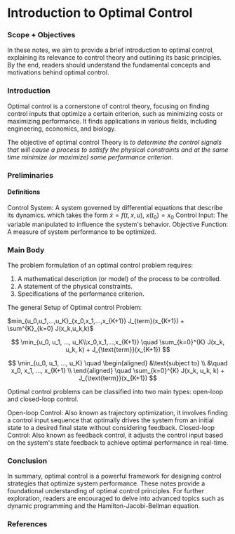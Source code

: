 # Introduction to Optimal Control

### Scope + Objectives

In these notes, we aim to provide a brief introduction to optimal control, explaining its relevance to control theory and outlining its basic principles. By the end, readers should understand the fundamental concepts and motivations behind optimal control.

### Introduction

Optimal control is a cornerstone of control theory, focusing on finding control inputs that optimize a certain criterion, such as minimizing costs or maximizing performance. It finds applications in various fields, including engineering, economics, and biology.

The objective of optimal control Theory is _to determine the control signals that will cause a process to satisfy the physical constraints and at the same time minimize (or maximize) some performance criterion._


### Preliminaries
#### Definitions

Control System: A system governed by differential equations that describe its dynamics.
which takes the form
$\dot x = f(t,x,u)$, $x(t_0)=x_0$
Control Input: The variable manipulated to influence the system's behavior.
Objective Function: A measure of system performance to be optimized.

### Main Body
The problem formulation of an optimal control problem requires:
1. A mathematical description (or model) of the process to be controlled.
2. A statement of the physical constraints.
3. Specifications of the performance criterion.

The general Setup of Optimal control Problem:

$min_{u_0,u_1,...,u_K}_{x_0,x_1,...,x_{K+1}} J_{term}(x_{K+1}) + \sum^{K}_{k=0} J(x_k,u_k,k)$

$$
\min_{u_0, u_1, ..., u_K\\x_0,x_1,...,x_{K+1}} \quad \sum_{k=0}^{K} J(x_k, u_k, k) + J_{\text{term}}(x_{K+1})
$$

$$
\min_{u_0, u_1, ..., u_K} \quad
\begin{aligned}
&\text{subject to} \\
&\quad x_0, x_1, ..., x_{K+1} \\
\end{aligned}
\quad \sum_{k=0}^{K} J(x_k, u_k, k) + J_{\text{term}}(x_{K+1})
$$

Optimal control problems can be classified into two main types: open-loop and closed-loop control.

Open-loop Control: Also known as trajectory optimization, it involves finding a control input sequence that optimally drives the system from an initial state to a desired final state without considering feedback.
Closed-loop Control: Also known as feedback control, it adjusts the control input based on the system's state feedback to achieve optimal performance in real-time.

### Conclusion
In summary, optimal control is a powerful framework for designing control strategies that optimize system performance. These notes provide a foundational understanding of optimal control principles. For further exploration, readers are encouraged to delve into advanced topics such as dynamic programming and the Hamilton-Jacobi-Bellman equation.

### References
